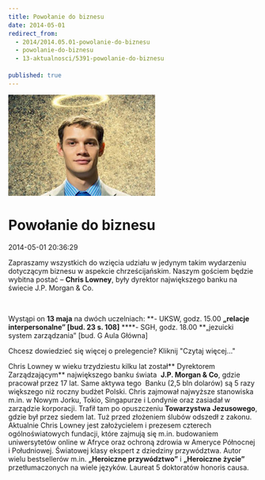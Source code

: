 ```yaml
---
title: Powołanie do biznesu
date: 2014-05-01
redirect_from: 
  - 2014/2014.05.01-powolanie-do-biznesu
  - powolanie-do-biznesu
  - 13-aktualnosci/5391-powolanie-do-biznesu

published: true
---
```



![/assets/posts/2014/2014-05-01-powolanie-do-biznesu/powolanie_do_biznesu01.jpg](/assets/posts/2014/2014-05-01-powolanie-do-biznesu/powolanie_do_biznesu01.jpg)

# Powołanie do biznesu

<time>2014-05-01 20:36:29</time>





Zapraszamy wszystkich do wzięcia udziału w jedynym takim wydarzeniu dotyczącym biznesu w aspekcie chrześcijańskim. Naszym gościem będzie wybitna postać – **Chris Lowney**, były dyrektor największego banku na świecie J.P. Morgan & Co.


 

Wystąpi on **13 maja** na dwóch uczelniach:
**- UKSW, godz. 15.00 **„relacje interpersonalne” [bud. 23 s. 108]**
****- SGH, godz. 18.00 **„jezuicki system zarządzania” [bud. G Aula Główna]


Chcesz dowiedzieć się więcej o prelegencie? Kliknij "Czytaj więcej..." 


<!--{{intro-break}}-->


Chris Lowney w wieku trzydziestu kilku lat został** Dyrektorem Zarządzającym** największego banku świata  **J.P. Morgan & Co**, gdzie pracował przez 17 lat. Same aktywa tego  Banku (2,5 bln dolarów) są 5 razy większego niż roczny budżet Polski. Chris zajmował najwyższe stanowiska m.in. w Nowym Jorku, Tokio, Singapurze i Londynie oraz zasiadał w zarządzie korporacji. Trafił tam po opuszczeniu **Towarzystwa** **Jezusowego**, gdzie był przez siedem lat. Tuż przed złożeniem ślubów odszedł z zakonu. Aktualnie Chris Lowney jest założycielem i prezesem czterech ogólnoświatowych fundacji, które zajmują się m.in. budowaniem uniwersytetów online w Afryce oraz ochroną zdrowia w Ameryce Północnej i Południowej. Światowej klasy ekspert z dziedziny przywództwa. Autor wielu bestsellerów m.in. **„Heroiczne przywództwo”** i **„Heroiczne życie”** przetłumaczonych na wiele języków. Laureat 5 doktoratów honoris causa. 


<!--{{json:{"created_date":"2014-05-01 20:36:29","publish_down":"2014-05-14 12:37:22","id":"5391"}}}-->